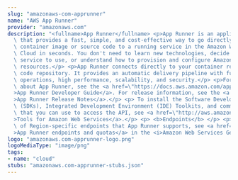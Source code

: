 ```yaml
---
slug: "amazonaws-com-apprunner"
name: "AWS App Runner"
provider: "amazonaws.com"
description: "<fullname>App Runner</fullname> <p>App Runner is an application service\
  \ that provides a fast, simple, and cost-effective way to go directly from an existing\
  \ container image or source code to a running service in the Amazon Web Services\
  \ Cloud in seconds. You don't need to learn new technologies, decide which compute\
  \ service to use, or understand how to provision and configure Amazon Web Services\
  \ resources.</p> <p>App Runner connects directly to your container registry or source\
  \ code repository. It provides an automatic delivery pipeline with fully managed\
  \ operations, high performance, scalability, and security.</p> <p>For more information\
  \ about App Runner, see the <a href=\"https://docs.aws.amazon.com/apprunner/latest/dg/\"\
  >App Runner Developer Guide</a>. For release information, see the <a href=\"https://docs.aws.amazon.com/apprunner/latest/relnotes/\"\
  >App Runner Release Notes</a>.</p> <p> To install the Software Development Kits\
  \ (SDKs), Integrated Development Environment (IDE) Toolkits, and command line tools\
  \ that you can use to access the API, see <a href=\"http://aws.amazon.com/tools/\"\
  >Tools for Amazon Web Services</a>.</p> <p> <b>Endpoints</b> </p> <p>For a list\
  \ of Region-specific endpoints that App Runner supports, see <a href=\"https://docs.aws.amazon.com/general/latest/gr/apprunner.html\"\
  >App Runner endpoints and quotas</a> in the <i>Amazon Web Services General Reference</i>.</p>"
logo: "amazonaws.com-apprunner-logo.png"
logoMediaType: "image/png"
tags:
- name: "cloud"
stubs: "amazonaws.com-apprunner-stubs.json"
---
```

